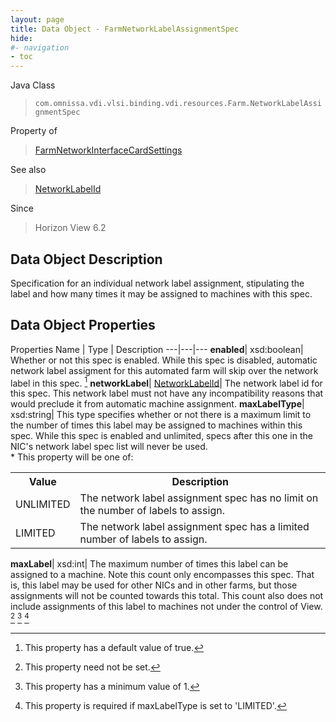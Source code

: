 ```yaml
---
layout: page
title: Data Object - FarmNetworkLabelAssignmentSpec
hide:
#- navigation
- toc
---
```






Java Class
> `com.omnissa.vdi.vlsi.binding.vdi.resources.Farm.NetworkLabelAssignmentSpec`

Property of
> [FarmNetworkInterfaceCardSettings](vdi.resources.Farm.NetworkInterfaceCardSettings.md#field_detail)

See also
> [NetworkLabelId](vdi.entity.NetworkLabelId.md)

Since
> Horizon View 6.2


## Data Object Description

Specification for an individual network label assignment, stipulating the label and how many times it may be assigned to machines with this spec.

## Data Object Properties
Properties
Name |  Type |  Description
---|---|---
**enabled**|  xsd:boolean|  Whether or not this spec is enabled. While this spec is disabled, automatic network label assigment for this automated farm will skip over the network label in this spec. [^6]
**networkLabel**| [NetworkLabelId](vdi.entity.NetworkLabelId.md)|  The network label id for this spec. This network label must not have any incompatibility reasons that would preclude it from automatic machine assignment.
**maxLabelType**|  xsd:string|  This type specifies whether or not there is a maximum limit to the number of times this label may be assigned to machines within this spec. While this spec is enabled and unlimited, specs after this one in the NIC's network label spec list will never be used. <br>* This property will be one of:<br><table><tr><th>Value</th><th>Description</th></tr><tr><td>UNLIMITED</td><td>The network label assignment spec has no limit on the number of labels to assign.</td></tr><tr><td>LIMITED</td><td>The network label assignment spec has a limited number of labels to assign.</td></tr></table>
**maxLabel**|  xsd:int|  The maximum number of times this label can be assigned to a machine. Note this count only encompasses this spec. That is, this label may be used for other NICs and in other farms, but those assignments will not be counted towards this total. This count also does not include assignments of this label to machines not under the control of View. [^1] [^8] [^54]
 


 


[^1]: This property need not be set.
[^6]: This property has a default value of true.
[^8]: This property has a minimum value of 1.
[^54]: This property is required if maxLabelType is set to 'LIMITED'.